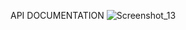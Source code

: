 API DOCUMENTATION
![Screenshot_13](https://user-images.githubusercontent.com/61620609/121598702-bea7f100-ca4a-11eb-9a37-ea088e2d04ac.png)
